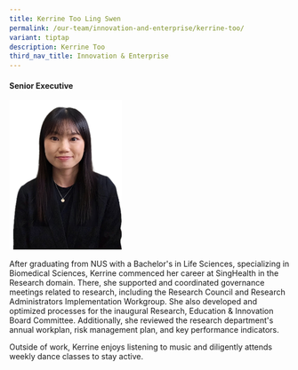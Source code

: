 ```yaml
---
title: Kerrine Too Ling Swen
permalink: /our-team/innovation-and-enterprise/kerrine-too/
variant: tiptap
description: Kerrine Too
third_nav_title: Innovation & Enterprise
---
```

<h4><strong>Senior Executive</strong></h4>
<div class="isomer-image-wrapper">
<img style="width: 40%;" height="auto" width="100%" alt="Kerrine Too" src="/images/About/Our Team/Administrative Team/KerrineToo_Bio.jpg">
</div>
<p>After graduating from NUS with a Bachelor's in Life Sciences, specializing
in Biomedical Sciences, Kerrine commenced her career at SingHealth in the
Research domain. There, she supported and coordinated governance meetings
related to research, including the Research Council and Research Administrators
Implementation Workgroup. She also developed and optimized processes for
the inaugural Research, Education &amp; Innovation Board Committee. Additionally,
she reviewed the research department's annual workplan, risk management
plan, and key performance indicators.</p>
<p>Outside of work, Kerrine enjoys listening to music and diligently attends
weekly dance classes to stay active.</p>
<p>
<br>
</p>